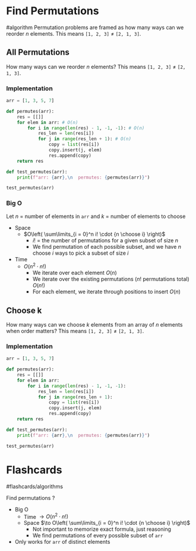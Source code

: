 # Find Permutations
#algorithm 
Permutation problems are framed as how many ways can we reorder $n$ elements. This means `[1, 2, 3]` $\neq$ `[2, 1, 3]`.
## All Permutations
How many ways can we reorder $n$ elements? This means `[1, 2, 3]` $\neq$ `[2, 1, 3]`.
### Implementation
```python
arr = [1, 3, 5, 7]

def permutes(arr):
	res = [[]]
	for elem in arr: # O(n)
		for i in range(len(res) - 1, -1, -1): # O(n)
			res_len = len(res[i])
			for j in range(res_len + 1): # O(n)
				copy = list(res[i])
				copy.insert(j, elem)
				res.append(copy)
	return res

def test_permutes(arr):
	print(f"arr: {arr},\n  permutes: {permutes(arr)}")

test_permutes(arr)
```
### Big O
Let $n$ = number of elements in `arr` and $k$ = number of elements to choose
- Space
	- $O\left( \sum\limits_{i = 0}^n i! \cdot {n \choose i} \right)$
		- $i!$ = the number of permutations for a given subset of size $n$
		- We find permutation of each possible subset, and we have $n$ choose $i$ ways to pick a subset of size $i$ 
- Time
	- $O(n^2 \cdot n!)$
		- We iterate over each element $O(n)$
		- We iterate over the existing permutations ($n!$ permutations total) $O(n!)$
		- For each element, we iterate through positions to insert $O(n)$
## Choose k
How many ways can we choose $k$ elements from an array of $n$ elements when order matters? This means `[1, 2, 3]` $\neq$ `[2, 1, 3]`.
### Implementation
```python
arr = [1, 3, 5, 7]

def permutes(arr):
	res = [[]]
	for elem in arr:
		for i in range(len(res) - 1, -1, -1):
			res_len = len(res[i])
			for j in range(res_len + 1):
				copy = list(res[i])
				copy.insert(j, elem)
				res.append(copy)
	return res

def test_permutes(arr):
	print(f"arr: {arr},\n  permutes: {permutes(arr)}")

test_permutes(arr)
```
# Flashcards
#flashcards/algorithms 

Find permutations
?
- Big O
	- Time $\to O(n^2 \cdot n!)$
	- Space $\to O\left( \sum\limits_{i = 0}^n i! \cdot {n \choose i} \right)$
		- Not important to memorize exact formula, just reasoning
		- We find permutations of every possible subset of `arr`
- Only works for `arr` of distinct elements